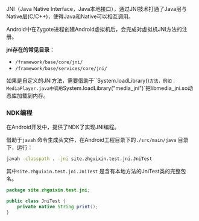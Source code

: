 JNI（Java Native Interface，Java本地接口），通过JNI技术打通了Java层与Native层(C/C++)，使得Java和Native可以相互调用。

Android中在Zygote进程创建Android虚拟机后，会完成对虚拟机JNI方法的注册。

**jni存在的常见目录：**

- `/framework/base/core/jni/`
- `/framework/base/services/core/jni/`

如果是自定义的JNI方法，需要借助于``System.loadLibrary()`方法，例如：MediaPlayer.java中调用`System.loadLibrary("media_jni")`把libmedia_jni.so动态库加载到内存。



### NDK编程

在Android开发中，提供了NDK了实现JNI编程。

借助于`javah` 命令生成头文件，在Android工程目录下的`./src/main/java` 目录下，运行：

```bash
javah -classpath . -jni site.zhguixin.test.jni.JniTest
```

其中`site.zhguixin.test.jni.JniTest` 是含有本地方法的JniTest类的完整包名。

```java
package site.zhguixin.test.jni;

public class JniTest {
    private native String print();
}
```

